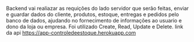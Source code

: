 
Backend vai realiazar as requições do lado servidor que serão feitas, enviar e guardar dados do cliente, produtos, estoque, entregas e pedidos pelo banco de dados, ajudando no fornecimento de informações ao usuario e dono da loja ou empresa. Foi utilizado Create, Read, Update e Delete.
link da api https://app-controledeestoque.herokuapp.com
